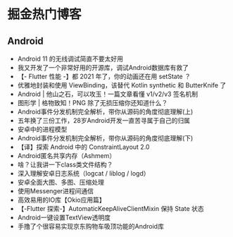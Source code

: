 # 掘金热门博客
## Android
* Android 11 的无线调试简直不要太好用
* 我又开发了一个非常好用的开源库，调试Android数据库有救了
* 【- Flutter 性能 -】都 2021 年了，你的动画还在用 setState ？
* 优雅地封装和使用 ViewBinding，该替代 Kotlin synthetic 和 ButterKnife 了
* Android | 他山之石，可以攻玉！一篇文章看懂 v1/v2/v3 签名机制
* 图形学 | 格物致知！PNG 除了无损压缩你还知道什么？
* Android事件分发机制完全解析，带你从源码的角度彻底理解(上)
* 五年换了三份工作，28岁Android开发一直苦寻属于自己的归属
* 安卓中的进程模型
* Android事件分发机制完全解析，带你从源码的角度彻底理解(下)
* 【译】探索 Android 中的 ConstraintLayout 2.0
* Android匿名共享内存（Ashmem）
* 啥？让我讲一下class类文件结构？
* 深入理解安卓日志系统（logcat / liblog / logd）
* 安卓全面大图、多图、压缩处理
* 使用Messenger进程间通信
* 高效易用的IO库【Okio应用篇】
* 【-Flutter 探索-】AutomaticKeepAliveClientMixin 保持 State 状态 
* Android一键设置TextView透明度
* 手撸了个很容易实现京东购物车吸顶功能的Android库

